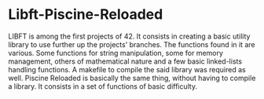 # Libft-Piscine-Reloaded #

LIBFT is among the first projects of 42. It consists in creating a basic utility library to use further up the projects' branches. The functions found in it are various. Some functions for string manipulation, some for memory management, others of mathematical nature and a few basic linked-lists handling functions.
A makefile to compile the said library was required as well.
Piscine Reloaded is basically the same thing, without having to compile a library. It consists in a set of functions of basic difficulty.

